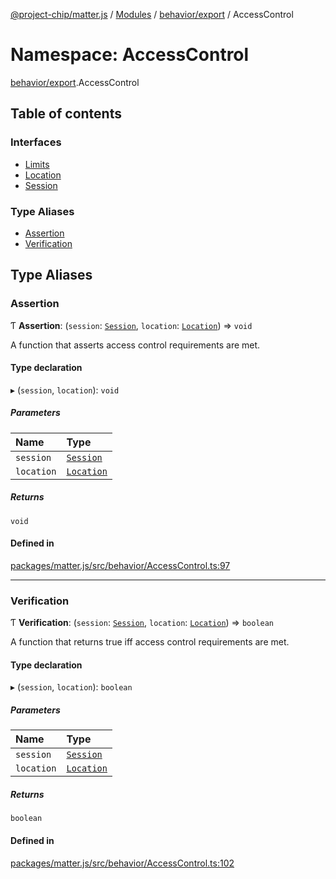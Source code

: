 [@project-chip/matter.js](../README.md) / [Modules](../modules.md) / [behavior/export](behavior_export.md) / AccessControl

# Namespace: AccessControl

[behavior/export](behavior_export.md).AccessControl

## Table of contents

### Interfaces

- [Limits](../interfaces/behavior_export.AccessControl.Limits.md)
- [Location](../interfaces/behavior_export.AccessControl.Location.md)
- [Session](../interfaces/behavior_export.AccessControl.Session.md)

### Type Aliases

- [Assertion](behavior_export.AccessControl.md#assertion)
- [Verification](behavior_export.AccessControl.md#verification)

## Type Aliases

### Assertion

Ƭ **Assertion**: (`session`: [`Session`](../interfaces/behavior_export.AccessControl.Session.md), `location`: [`Location`](../interfaces/behavior_export.AccessControl.Location.md)) => `void`

A function that asserts access control requirements are met.

#### Type declaration

▸ (`session`, `location`): `void`

##### Parameters

| Name | Type |
| :------ | :------ |
| `session` | [`Session`](../interfaces/behavior_export.AccessControl.Session.md) |
| `location` | [`Location`](../interfaces/behavior_export.AccessControl.Location.md) |

##### Returns

`void`

#### Defined in

[packages/matter.js/src/behavior/AccessControl.ts:97](https://github.com/project-chip/matter.js/blob/c0d55745d5279e16fdfaa7d2c564daa31e19c627/packages/matter.js/src/behavior/AccessControl.ts#L97)

___

### Verification

Ƭ **Verification**: (`session`: [`Session`](../interfaces/behavior_export.AccessControl.Session.md), `location`: [`Location`](../interfaces/behavior_export.AccessControl.Location.md)) => `boolean`

A function that returns true iff access control requirements are met.

#### Type declaration

▸ (`session`, `location`): `boolean`

##### Parameters

| Name | Type |
| :------ | :------ |
| `session` | [`Session`](../interfaces/behavior_export.AccessControl.Session.md) |
| `location` | [`Location`](../interfaces/behavior_export.AccessControl.Location.md) |

##### Returns

`boolean`

#### Defined in

[packages/matter.js/src/behavior/AccessControl.ts:102](https://github.com/project-chip/matter.js/blob/c0d55745d5279e16fdfaa7d2c564daa31e19c627/packages/matter.js/src/behavior/AccessControl.ts#L102)
